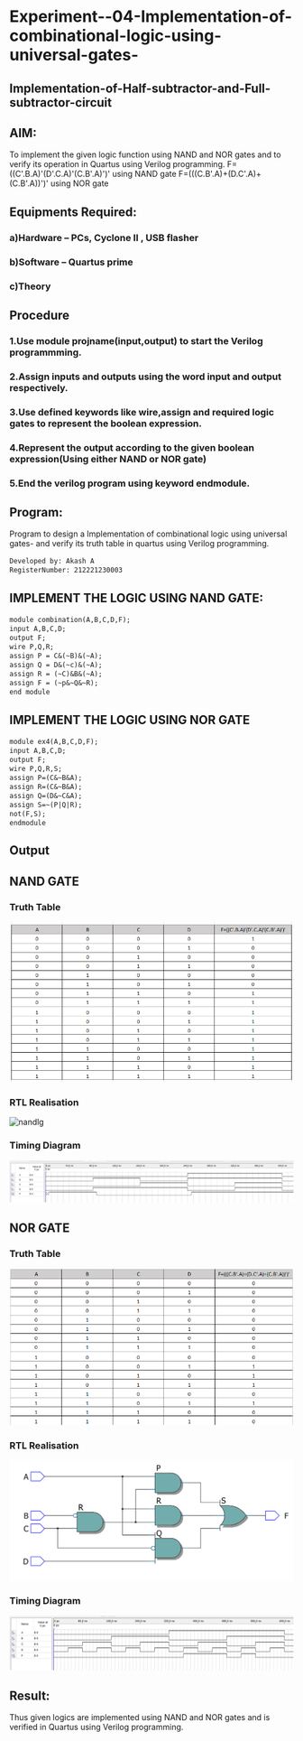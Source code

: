 # Experiment--04-Implementation-of-combinational-logic-using-universal-gates-
 ## Implementation-of-Half-subtractor-and-Full-subtractor-circuit
## AIM:
To implement the given logic function using NAND and NOR gates and to verify its operation in Quartus using Verilog programming.
F=((C'.B.A)'(D'.C.A)'(C.B'.A)')' using NAND gate
F=(((C.B'.A)+(D.C'.A)+(C.B'.A))')' using NOR gate


## Equipments Required:
### a)Hardware – PCs, Cyclone II , USB flasher
### b)Software – Quartus prime
### c)Theory
 
 
 
 


## Procedure



### 1.Use module projname(input,output) to start the Verilog programmming.
### 2.Assign inputs and outputs using the word input and output respectively.
### 3.Use defined keywords like wire,assign and required logic gates to represent the boolean expression.
### 4.Represent the output according to the given boolean expression(Using either NAND or NOR gate)
### 5.End the verilog program using keyword endmodule.


## Program:

Program to design a Implementation of combinational logic using universal gates-  and verify its truth table in quartus using Verilog programming.
```
Developed by: Akash A
RegisterNumber: 212221230003
```
## IMPLEMENT THE LOGIC USING NAND GATE:
```
module combination(A,B,C,D,F);
input A,B,C,D;
output F;
wire P,Q,R;
assign P = C&(~B)&(~A);
assign Q = D&(~c)&(~A);
assign R = (~C)&B&(~A);
assign F = (~p&~Q&~R);
end module
```
## IMPLEMENT THE LOGIC USING NOR GATE
```
module ex4(A,B,C,D,F);
input A,B,C,D;
output F;
wire P,Q,R,S;
assign P=(C&~B&A);
assign R=(C&~B&A);
assign Q=(D&~C&A);
assign S=~(P|Q|R);
not(F,S);
endmodule
```

## Output
## NAND GATE
### Truth Table
![output](./nandtr.png)
### RTL Realisation
![nandlg](https://user-images.githubusercontent.com/93427376/167283947-2cc08010-75b2-46cb-95c4-bfb2ab4ffa65.PNG)
### Timing Diagram
![output](./nandtim.jpeg)

## NOR GATE
### Truth Table
![output](./nortr.png)
### RTL Realisation
![output](./norlg.png)
### Timing Diagram
![output](./nortim.png)



## Result:
Thus given logics are implemented using NAND and NOR gates and  is verified  in Quartus using Verilog programming.

